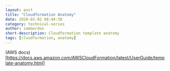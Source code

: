```yaml
---
layout: post
title: "Cloudformation Anatomy"
date: 2020-02-02 08:44:38
category: technical-series
author: samGordon
short-description: Cloudformation template anatomy
tags: [cloudformation, anatomy]
---
```


(AWS docs)[https://docs.aws.amazon.com/AWSCloudFormation/latest/UserGuide/template-anatomy.html]
